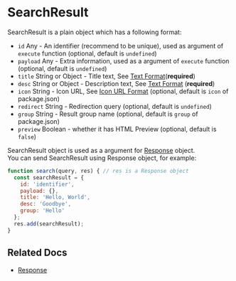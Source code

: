# SearchResult

SearchResult is a plain object which has a following format:

* `id` Any - An identifier (recommend to be unique), used as argument of `execute` function (optional, default is `undefined`)
* `payload` Any - Extra information, used as a argument of `execute` function (optional, default is `undefined`) 
* `title` String or Object - Title text, See [Text Format](text-format.md)(**required**)
* `desc` String or Object - Description text, See [Text Format](text-format.md) (**required**)
* `icon` String - Icon URL, See [Icon URL Format](icon-url-format.md) (optional, default is `icon` of package.json)
* `redirect` String - Redirection query (optional, default is `undefined`)
* `group` String - Result group name (optional, default is `group` of package.json)
* `preview` Boolean - whether it has HTML Preview (optional, default is `false`)

  
SearchResult object is used as a argument for [Response](response.md) object.  
You can send SearchResult using Response object,
for example:
```javascript
function search(query, res) { // res is a Response object
  const searchResult = {
    id: 'identifier',
    payload: {},
    title: 'Hello, World',
    desc: 'Goodbye',
    group: 'Hello'
  };
  res.add(searchResult);
}
```

## Related Docs
* [Response](response.md)